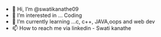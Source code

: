 - 👋 Hi, I’m @swatikanathe09
- 👀 I’m interested in ... Coding 
- 🌱 I’m currently learning ...c, c++, JAVA,oops and web dev
- 📫 How to reach me via linkedin - Swati kanathe

<!---
swatikanathe09/swatikanathe09 is a ✨ special ✨ repository because its `README.md` (this file) appears on your GitHub profile.
You can click the Preview link to take a look at your changes.
--->
